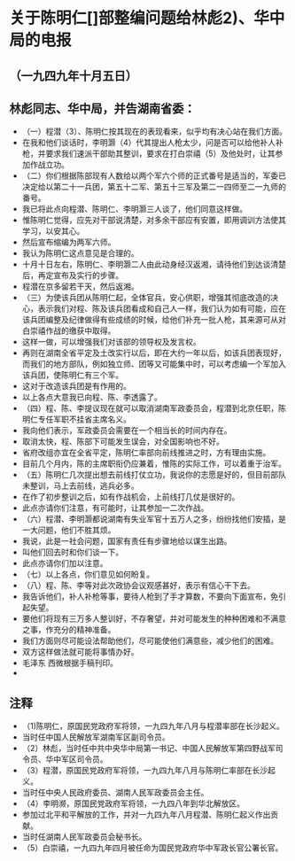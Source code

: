# 关于陈明仁[]部整编问题给林彪2)、华中局的电报## （一九四九年十月五日）## 林彪同志、华中局，并告湖南省委：- （一）程潜（3）、陈明仁按其现在的表现看来，似乎均有决心站在我们方面。
- 在我和他们谈话时，李明灏（4）代其提出人枪太少，问是否可以给他补人补枪，并要求我们速派干部助其整训，要求在打白崇禧（5）及他处时，让其参加作战立功。
- （二）你们根据陈部现有人数给以两个军六个师的正式番号是适当的，军委已决定给以第二十一兵团，第五十二军、第五十三军及第二一四师至二一九师的番号。
- 我已将此点向程潜、陈明仁、李明灏三人谈了，他们同意这样做。
- 惟陈明仁觉得，应先对干部说清楚，对多余干部应有安置，即用调训方法使其学习，以安其心。
- 然后宣布缩编为两军六师。
- 我认为陈明仁这点意见是合理的。
- 十月十日左右，陈明仁、李明灏二人由此动身经汉返湘，请待他们到达谈清楚后，再定宣布及实行的步骤。
- 程潜在京多留若干天，然后返湘。
- （三）为使该兵团从陈明仁起，全体官兵，安心供职，增强其彻底改造的决心，表示我们对程、陈及该兵团看成和自己人一样，我们认为如有可能，应在该兵团编整及纪律做得有些成绩的时候，给他们补充一批人枪，其来源可从对白崇禧作战的缴获中取得。
- 这样一做，可以增强我们对该部的领导权及发言权。
- 再则在湖南全省平定及土改实行以后，即在大约一年以后，如该兵团表现好，而我们的地方部队，例如独立师、团等又可能集中时，可以考虑编一个军加入该兵团，使陈明仁有三个军。
- 这对于改造该兵团是有作用的。
- 以上各点大意我已向程、陈、李透露了。
- （四）程、陈、李提议现在就可以取消湖南军政委员会，程潜到北京任职，陈明仁专任军职不挂省主席名义。
- 我向他们表示，军政委员会需要在一个相当长的时间内存在。
- 取消太快，程、陈部下可能发生误会，对全国影响也不好。
- 省府改组亦宜在全省平定，陈明仁率部向前线推进之时，方有理由实施。
- 目前几个月内，陈的主席职衔仍应兼着，惟陈的实际工作，可以着重于治军。
- （五）陈明仁几次提出想去前线打仗立功，我说你的志愿是好的，但目前部队未整训，马上去前线，逃兵必多。
- 在作了初步整训之后，如有作战机会，上前线打几仗是很好的。
- 此点亦请你们注意，有可能时，让其参加一二次作战。
- （六）程潜、李明灏都说湖南有失业军官十五万人之多，纷纷找他们安插，是一大问题，他们不胜其烦。
- 我说，此是一社会问题，国家有责任有步骤地给以谋生出路。
- 叫他们回去时和你们谈一下。
- 此点亦请你们加以注意。
- （七）以上各点，你们意见如何盼复。
- （八）程、陈、李等对此次政协会议观感甚好，表示有信心干下去。
- 我告诉他们，补人补枪等事，要待人枪到了手才算数，不要向下面宣布，免引起失望。
- 要他们将现有三万多人整训好，不存奢望，并对可能发生的种种困难和不满意之事，作充分的精神准备。
- 我们方面则尽可能设法帮助他们，尽可能使他们满意些，减少他们的困难。
- 双方这样做法就可能将事情办好。
- 毛泽东西微根据手稿刊印。
- ## 注释- （1)陈明仁，原国民党政府军将领，一九四九年八月与程潜率部在长沙起义。
- 当时任中国人民解放军湖南军区副司令员。
- （2）林彪，当时任中共中央华中局第一书记、中国人民解放军第四野战军司令员、华中军区司令员。
- （3）程潜，原国民党政府军将领，一九四九年八月与陈明仁率部在长沙起义。
- 当时任中央人民政府委员、湖南人民军政委员会主任。
- （4）李明濒，原国民党政府军将领，一九四八年到华北解放区。
- 参加过北平和平解放的工作，并对一九四九年八月程潜、陈明仁起义作出贡献。
- 当时任湖南人民军政委员会秘书长。
- （5）白崇禧，一九四九年四月被任命为国民党政府华中军政长官公署长官。